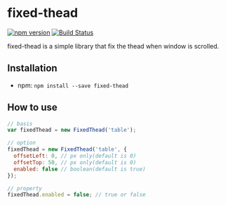 # fixed-thead
[![npm version](https://badge.fury.io/js/fixed-thead.svg)](https://badge.fury.io/js/fixed-thead)
[![Build Status](https://travis-ci.org/sunya9/fixed-thead.svg?branch=master)](https://travis-ci.org/sunya9/fixed-thead)

fixed-thead is a simple library that fix the thead when window is scrolled.

## Installation

* npm: `npm install --save fixed-thead`

## How to use

```javascript
// basis
var fixedThead = new FixedThead('table');

// option
fixedThead = new FixedThead('table', {
  offsetLeft: 0, // px only(default is 0)
  offsetTop: 50, // px only(default is 0)
  enabled: false // boolean(default is true)
});

// property
fixedThead.enabled = false; // true or false
```